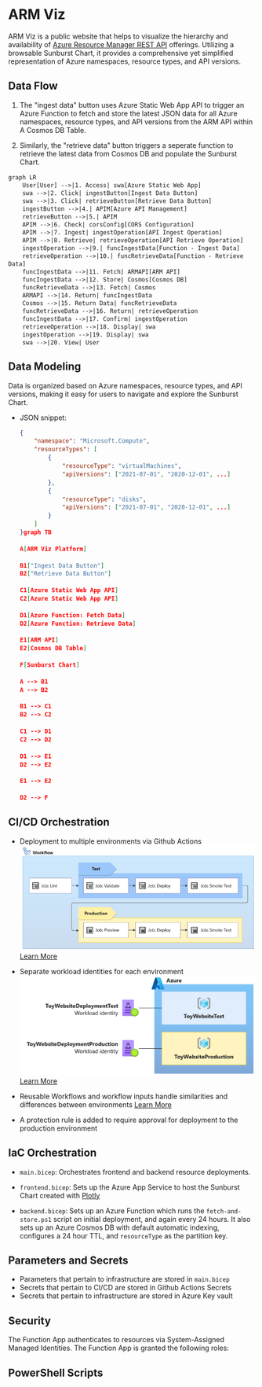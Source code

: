 # ARM Viz
ARM Viz is a public website that helps to visualize the hierarchy and availability of [Azure Resource Manager REST API](https://learn.microsoft.com/en-us/rest/api/resources/) offerings. Utilizing a browsable Sunburst Chart, it provides a comprehensive yet simplified representation of Azure namespaces, resource types, and API versions.

## Data Flow
1. The "ingest data" button uses Azure Static Web App API to trigger an Azure Function to fetch and store the latest JSON data for all Azure namespaces, resource types, and API versions from the ARM API within A Cosmos DB Table.
   
2. Similarly, the "retrieve data" button  triggers a seperate function to retrieve the latest data from Cosmos DB and populate the Sunburst Chart.


```mermaid
graph LR
    User[User] -->|1. Access| swa[Azure Static Web App]
    swa -->|2. Click| ingestButton[Ingest Data Button]
    swa -->|3. Click| retrieveButton[Retrieve Data Button]
    ingestButton -->|4.| APIM[Azure API Management]
    retrieveButton -->|5.| APIM
    APIM -->|6. Check| corsConfig[CORS Configuration]
    APIM -->|7. Ingest| ingestOperation[API Ingest Operation]
    APIM -->|8. Retrieve| retrieveOperation[API Retrieve Operation]
    ingestOperation -->|9.| funcIngestData[Function - Ingest Data]
    retrieveOperation -->|10.| funcRetrieveData[Function - Retrieve Data]
    funcIngestData -->|11. Fetch| ARMAPI[ARM API]
    funcIngestData -->|12. Store| Cosmos[Cosmos DB]
    funcRetrieveData -->|13. Fetch| Cosmos
    ARMAPI -->|14. Return| funcIngestData
    Cosmos -->|15. Return Data| funcRetrieveData
    funcRetrieveData -->|16. Return| retrieveOperation
    funcIngestData -->|17. Confirm| ingestOperation
    retrieveOperation -->|18. Display| swa
    ingestOperation -->|19. Display| swa
    swa -->|20. View| User
```

## Data Modeling
Data is organized based on Azure namespaces, resource types, and API versions, making it easy for users to navigate and explore the Sunburst Chart.

- JSON snippet:
    ```json
    {
        "namespace": "Microsoft.Compute",
        "resourceTypes": [
            {
                "resourceType": "virtualMachines",
                "apiVersions": ["2021-07-01", "2020-12-01", ...]
            },
            {
                "resourceType": "disks",
                "apiVersions": ["2021-07-01", "2020-12-01", ...]
            }
        ]
    }graph TB

    A[ARM Viz Platform]

    B1["Ingest Data Button"]
    B2["Retrieve Data Button"]

    C1[Azure Static Web App API]
    C2[Azure Static Web App API]

    D1[Azure Function: Fetch Data]
    D2[Azure Function: Retrieve Data]

    E1[ARM API]
    E2[Cosmos DB Table]

    F[Sunburst Chart]

    A --> B1
    A --> B2

    B1 --> C1
    B2 --> C2

    C1 --> D1
    C2 --> D2

    D1 --> E1
    D2 --> E2

    E1 --> E2

    D2 --> F

    ```

## CI/CD Orchestration
- Deployment to multiple environments via Github Actions
  ![Deployment Screenshot](/images/image-3.png)  
  [Learn More](https://learn.microsoft.com/en-us/training/modules/manage-multiple-environments-using-bicep-github-actions/2-understand-environments)
  
- Separate workload identities for each environment  
  ![Workload Identities](/images/image-1.png)  
  [Learn More](https://learn.microsoft.com/en-us/training/modules/manage-multiple-environments-using-bicep-github-actions/4-exercise-set-up-environment?pivots=powershell)

- Reusable Workflows and workflow inputs handle similarities and differences between environments
  [Learn More](https://learn.microsoft.com/en-us/training/modules/manage-multiple-environments-using-bicep-github-actions/3-handle-similarities-between-environments-using-reusable-workflows)

- A protection rule is added to require approval for deployment to the production environment

## IaC Orchestration

- `main.bicep`: Orchestrates frontend and backend resource deployments.

- `frontend.bicep`: Sets up the Azure App Service to host the Sunburst Chart created with [Plotly](https://plotly.com/)

- `backend.bicep`: Sets up an Azure Function which runs the `fetch-and-store.ps1` script on initial deployment, and again every 24 hours. It also sets up an Azure Cosmos DB with default automatic indexing, configures a 24 hour TTL, and `resourceType` as the partition key.

## Parameters and Secrets
- Parameters that pertain to infrastructure are stored in `main.bicep`
- Secrets that pertain to CI/CD are stored in Github Actions Secrets
- Secrets that pertain to infrastructure are stored in Azure Key vault

## Security

The Function App authenticates to resources via System-Assigned Managed Identities. The Function App is granted the following roles:

## PowerShell Scripts



